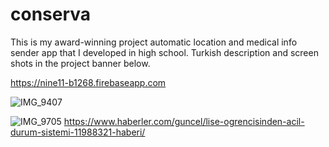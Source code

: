 # conserva

This is my award-winning project automatic location and medical info sender app that I developed in high school. Turkish description and screen shots in the project banner below.

https://nine11-b1268.firebaseapp.com

![IMG_9407](https://user-images.githubusercontent.com/25721443/190136208-1ac0f822-7add-4497-82d4-9970b4f84990.JPG)

![IMG_9705](https://user-images.githubusercontent.com/25721443/190140429-fdbd3813-27e2-4c2e-b3ed-0d7c15a43150.PNG)
 https://www.haberler.com/guncel/lise-ogrencisinden-acil-durum-sistemi-11988321-haberi/
